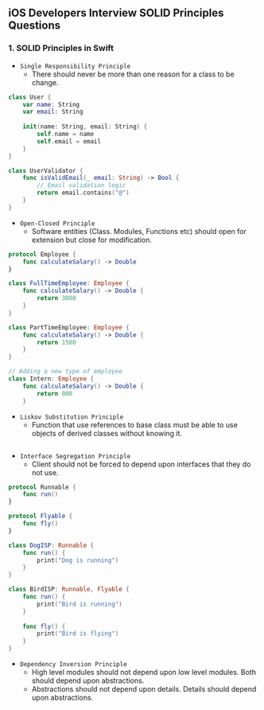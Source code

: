 ## iOS Developers Interview SOLID Principles Questions

### 1. SOLID Principles in Swift

 - `Single Responsibility Principle`
    - There should never be more than one reason for a class to be change.
```swift
class User {
    var name: String
    var email: String
    
    init(name: String, email: String) {
        self.name = name
        self.email = email
    }
}

class UserValidator {
    func isValidEmail(_ email: String) -> Bool {
        // Email validation logic
        return email.contains("@")
    }
}
```

 - `Open-Closed Principle`
    - Software entities (Class. Modules, Functions etc) should open for extension but close for modification. 
```swift
protocol Employee {
    func calculateSalary() -> Double
}

class FullTimeEmployee: Employee {
    func calculateSalary() -> Double {
        return 3000
    }
}

class PartTimeEmployee: Employee {
    func calculateSalary() -> Double {
        return 1500
    }
}

// Adding a new type of employee
class Intern: Employee {
    func calculateSalary() -> Double {
        return 800
    }
```

 - `Liskov Substitution Principle`
    - Function that use references to base class must be able to use objects of derived classes without knowing it.

```swift
```

 - `Interface Segregation Principle`
    - Client should not be forced to depend upon interfaces that they do not use.

```swift
protocol Runnable {
    func run()
}

protocol Flyable {
    func fly()
}

class DogISP: Runnable {
    func run() {
        print("Dog is running")
    }
}

class BirdISP: Runnable, Flyable {
    func run() {
        print("Bird is running")
    }
    
    func fly() {
        print("Bird is flying")
    }
}
```

 - `Dependency Inversion Principle`
    - High level modules should not depend upon low level modules. Both should depend upon abstractions.
    - Abstractions should not depend upon details. Details should depend upon abstractions.

```swift
```
